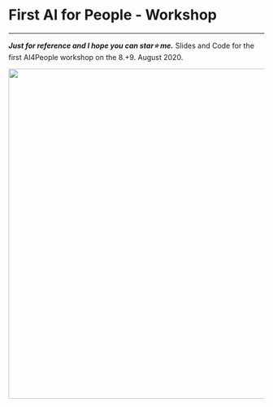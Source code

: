 # First AI for People - Workshop
*******************************************

***Just for reference and I hope you can star⭐ me.***
Slides and Code for the first AI4People workshop on the 8.+9. August 2020.

<img src="https://i.imgur.com/CLM9nQL.jpg" width="650">


 

